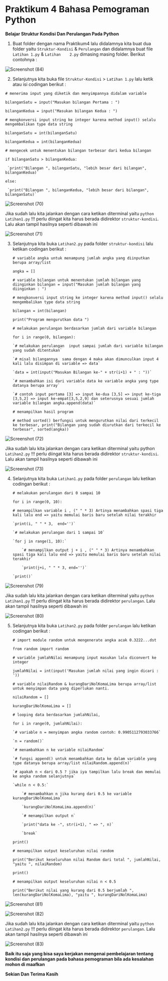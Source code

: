 # Praktikum 4 Bahasa Pemograman Python

**Belajar Struktur Kondisi Dan Perulangan Pada Python**

1. Buat folder dengan nama Praktikum4 lalu didalamnya kita buat dua folder yaitu `Struktur-Kondisi` & `Perulangan` dan didalamnya buat file `Latihan 1.py` & `Latihan    2.py` dimasing masing folder. Berikut contohnya :

![Screenshot (84)](https://user-images.githubusercontent.com/115474950/199670798-2b8a5df1-3a3e-4fa5-9f0d-aa377249ebff.png)

2. Selanjutnya kita buka file `Struktur-Kondisi` > `Latihan 1.py` lalu ketik atau isi codingan berikut :

 `# menerima input yang diketik dan menyimpannya didalam variable`
 
 `bilanganSatu = input("Masukan bilangan Pertama : ")`
 
 `bilanganKedua = input("Masukan bilangan Kedua : ")`

 `# mengkonversi input string ke integer karena method input() selalu mengembalikan type data string`
 
 `bilanganSatu = int(bilanganSatu)`
 
 `bilanganKedua = int(bilanganKedua)`

 
 `# mengecek untuk menentukan bilangan terbesar dari kedua bilangan`
 
 `if bilanganSatu > bilanganKedua:`
 
     `print("Bilangan ", bilanganSatu, "lebih besar dari bilangan", bilanganKedua)`
 
 `else:`
     
     `print("Bilangan ", bilanganKedua, "lebih besar dari bilangan", bilanganSatu)`
     
![Screenshot (70)](https://user-images.githubusercontent.com/115474950/199671912-360aa116-27b4-43e4-8500-3e01258cafed.png)

Jika sudah lalu kita jalankan dengan cara ketikan diterminal yaitu `python Latihan1.py` !!! perlu diingat kita harus berada didirektor `struktur-kondisi`. Lalu akan tampil hasilnya seperti dibawah ini

![Screenshot (71)](https://user-images.githubusercontent.com/115474950/199672143-fa2f6a3a-d78b-4253-9750-7ef884f46da4.png)

3. Selanjutnya kita buka `Latihan2.py` pada folder `struktur-kondisi` lalu ketikan codingan berikut :

     `# variable angka untuk menampung jumlah angka yang diinputkan berupa array/list`
     
   `angka = []`
   
   `# variable bilangan untuk menentukan jumlah bilangan yang diinginkan bilangan = input("Masukan jumlah bilangan yang diinginkan : ")`

   `# mengkonversi input string ke integer karena method input() selalu mengembalikan type data string`
   
   `bilangan = int(bilangan)`

   `print("Program mengurutkan data ")`

   `# melakukan perulangan berdasarkan jumlah dari variable bilangan`

   `for i in range(0, bilangan):`
   
       `# melakukan perulangan  input sampai jumlah dari variable bilangan yang sudah ditentukan`
       
       `# misal bilangannya  sama dengan 4 maka akan dimunculkan input 4 kali lalu disimpan di variable => data`

       `data = int(input("Masukan Bilangan ke-" + str(i+1) + " : "))`

       `# menambahkan isi dari variable data ke variable angka yang type datanya berupa array`
       
       `# contoh input pertama [3] => input ke-dua [3,5] => input ke-tiga [3,5,2] => input ke-empat[3,5,2,9] dan seterusnya sesuai jumlah variable bilangan angka.append(data)`

   `# menampilkan hasil program`
   
   `# method sorted() berfungsi untuk mengurutkan nilai dari terkecil ke terbesar, print("Bilangan yang sudah diurutkan dari terkecil ke terbesar", sorted(angka))`

![Screenshot (72)](https://user-images.githubusercontent.com/115474950/199673560-fbfc2c32-ee58-45ef-9671-d5fa98fdcbdf.png)

Jika sudah lalu kita jalankan dengan cara ketikan diterminal yaitu python `Latihan2.py` !!! perlu diingat kita harus berada didirektor `struktur-kondisi`. Lalu akan tampil hasilnya seperti dibawah ini

![Screenshot (73)](https://user-images.githubusercontent.com/115474950/199673792-41df2a4a-a789-4e62-bc45-04c922c3083a.png)

4. Selanjutnya kita buka `Latihan1.py` pada folder `perulangan` lalu ketikan codingan berikut :

   `# melakukan perulangan dari 0 sampai 10`
   
   `for i in range(0, 10):`
   
     `# menampilkan variable i , (" " * 3) Artinya menambahkan spasi tiga kali lalu end => yaitu memulai baris baru setelah nilai terakhir`
     
       `print(i, " " * 3,  end='')`

       `# melakukan perulangan dari 1 sampai 10`
       
       `for j in range(1, 10):`
       
           `# menampilkan output j + i , (" " * 3) Artinya menambahkan spasi tiga kali lalu end => yaitu memulai baris baru setelah nilai terakhir`
           
           `print(j+i, " " * 3, end='')`
           
       `print()`

![Screenshot (79)](https://user-images.githubusercontent.com/115474950/199674701-a0cd9937-18ce-4982-87eb-d775fd6a9655.png)

Jika sudah lalu kita jalankan dengan cara ketikan diterminal yaitu `python Latihan1.py` !!! perlu diingat kita harus berada didirektor `perulangan`. Lalu akan tampil hasilnya seperti dibawah ini

![Screenshot (80)](https://user-images.githubusercontent.com/115474950/199674906-8f06a616-147f-49a5-a5a2-209917c77742.png)

5. Selanjutnya kita buka `Latihan2.py` pada folder `perulangan` lalu ketikan codingan berikut :

   `# import module random untuk mengenerate angka acak 0.3222...dst`
   
   `from random import random`

   `# variable jumlahNilai menampung input masukan lalu diconvert ke integer`
   
   `jumlahNilai = int(input('Masukan jumlah nilai yang ingin dicari : '))`

   `# variable nilaiRandom & kurangDariNolKomaLima berupa array/list untuk menyimpan data yang diperlukan nanti.`
   
   `nilaiRandom = []`
   
   `kurangDariNolKomaLima = []`

   `# looping data berdasarkan jumlahNilai,`
   
   `for i in range(0, jumlahNilai):`
   
       `# variable n = menyimpan angka random contoh: 0.9905112793033766`
       
       `n = random()`

       `# menambahkan n ke variable nilaiRandom`
       
       `# fungsi append() untuk menambahkan data ke dalam variable yang type datanya berupa array/list nilaiRandom.append(n)`

       `# apakah n < dari 0.5 ? jika iya tampilkan lalu break dan memulai ke angka random selanjutnya`
       
       `while n < 0.5:`

           `# menambahkan n jika kurang dari 0.5 ke variable kurangDariNolKomaLima`
           
           `kurangDariNolKomaLima.append(n)`

           `# menampilkan output n`
           
           `print("data ke -", str(i+1), " => ", n)`
           
           `break`

   `print()`
   
   `# menampilkan output keseluruhan nilai random`
   
   `print("Berikut keseluruhan nilai Random dari total ", jumlahNilai, "yaitu ", nilaiRandom)`

   `print()`
   
   `# menampilkan output keseluruhan nilai n < 0.5`
   
   `print("Berikut nilai yang kurang dari 0.5 berjumlah ", len(kurangDariNolKomaLima), "yaitu ", kurangDariNolKomaLima)`

![Screenshot (81)](https://user-images.githubusercontent.com/115474950/199676365-b7cabe8e-9507-4d15-b99b-ae637e8ce51d.png)

![Screenshot (82)](https://user-images.githubusercontent.com/115474950/199676390-78fd890d-f28f-414b-acf0-6ccb712c18a2.png)

Jika sudah lalu kita jalankan dengan cara ketikan diterminal yaitu `python Latihan2.py` !!! perlu diingat kita harus berada didirektor `perulangan`. Lalu akan tampil hasilnya seperti dibawah ini

![Screenshot (83)](https://user-images.githubusercontent.com/115474950/199676536-8695598c-6b08-43ec-87c1-11960622ca0f.png)

**Baik itu saja yang bisa saya kerjakan mengenai pembelajaran tentang kondisi dan perulangan pada bahasa pemograman bila ada kesalahan mohon di maafkan**

**Sekian Dan Terima Kasih**



